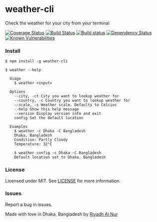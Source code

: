 weather-cli
=================
Check the weather for your city from your terminal  

[![Coverage Status](https://coveralls.io/repos/github/riyadhalnur/weather-cli/badge.svg?branch=master)](https://coveralls.io/github/riyadhalnur/weather-cli?branch=master) [![Build Status](https://travis-ci.org/riyadhalnur/weather-cli.svg?branch=master)](https://travis-ci.org/riyadhalnur/weather-cli) [![Build status](https://ci.appveyor.com/api/projects/status/8o1qpopothm62y51/branch/master?svg=true)](https://ci.appveyor.com/project/riyadhalnur/weather-cli/branch/master) [![Dependency Status](https://dependencyci.com/github/riyadhalnur/weather-cli/badge)](https://dependencyci.com/github/riyadhalnur/weather-cli) [![Known Vulnerabilities](https://snyk.io/test/github/riyadhalnur/npm-modules-sync/badge.svg)](https://snyk.io/test/github/riyadhalnur/weather-cli)   

### Install
```shell
$ npm install -g weather-cli
```

```shell
$ weather --help

  Usage
    $ weather <input>

  Options
    --city, -ct City you want to lookup weather for
    --country, -c Country you want to lookup weather for
    --scale, -s Weather scale. Defaults to Celcius
    --help Show this help message
    --version Display version info and exit
    config Set the default location

  Examples
    $ weather -c Dhaka -C Bangladesh
    Dhaka, Bangladesh
    Condition: Partly Cloudy
    Temperature: 32°C

    $ weather config -c Dhaka -C Bangladesh
    Default location set to Dhaka, Bangladesh
```

### License  
Licensed under MIT. See [LICENSE](LICENSE) for more information.  

### Issues  
Report a bug in issues.   

Made with love in Dhaka, Bangladesh by [Riyadh Al Nur](https://verticalaxisbd.com)
